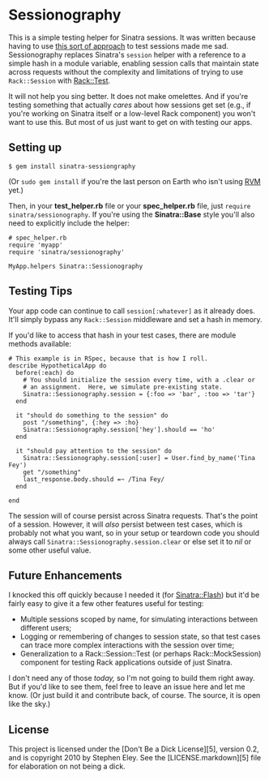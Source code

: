 Sessionography
==============

This is a simple testing helper for Sinatra sessions. It was written because
having to use [this sort of approach][1] to test sessions made me sad.
Sessionography replaces Sinatra's `session` helper with a reference to a
simple hash in a module variable, enabling session calls that maintain state
across requests without the complexity and limitations of trying to use
`Rack::Session` with [Rack::Test][2].

It will not help you sing better. It does not make omelettes. And if you're
testing something that actually _cares_ about how sessions get set (e.g., if
you're working on Sinatra itself or a low-level Rack component) you won't want
to use this. But most of us just want to get on with testing our apps.

Setting up
----------
    $ gem install sinatra-sessiongraphy

(Or `sudo gem install` if you're the last person on Earth who isn't using [RVM][3] yet.)

Then, in your **test\_helper.rb** file or your **spec\_helper.rb** file, just `require sinatra/sessionography`.  If you're using the **Sinatra::Base** style you'll also need to explicitly include the helper:

    # spec_helper.rb
    require 'myapp'
    require 'sinatra/sessionography'
    
    MyApp.helpers Sinatra::Sessionography

    
Testing Tips
------------
Your app code can continue to call `session[:whatever]` as it already does.  It'll simply bypass any `Rack::Session` middleware and set a hash in memory.  

If you'd like to access that hash in your test cases, there are module methods available: 

    # This example is in RSpec, because that is how I roll.
    describe HypotheticalApp do
      before(:each) do
        # You should initialize the session every time, with a .clear or
        # an assignment.  Here, we simulate pre-existing state.
        Sinatra::Sessionography.session = {:foo => 'bar', :too => 'tar'}
      end
      
      it "should do something to the session" do
        post "/something", {:hey => :ho}
        Sinatra::Sessionography.session['hey'].should == 'ho'
      end
      
      it "should pay attention to the session" do
        Sinatra::Sessionography.session[:user] = User.find_by_name('Tina Fey')
        get "/something"
        last_response.body.should =~ /Tina Fey/
      end
      
    end

The session will of course persist across Sinatra requests.  That's the point of a session.  However, it will _also_ persist between test cases, which is probably not what you want, so in your setup or teardown code you should always call `Sinatra::Sessionography.session.clear` or else set it to _nil_ or some other useful value.

Future Enhancements
-------------------
I knocked this off quickly because I needed it (for [Sinatra::Flash][4]) but it'd be fairly easy to give it a few other features useful for testing:

* Multiple sessions scoped by name, for simulating interactions between different users;
* Logging or remembering of changes to session state, so that test cases can trace more complex interactions with the session over time;
* Generalization to a Rack::Session::Test (or perhaps Rack::MockSession) component for testing Rack applications outside of just Sinatra.

I don't need any of those _today,_ so I'm not going to build them right away.  But if you'd like to see them, feel free to leave an issue here and let me know.  (Or just build it and contribute back, of course.  The source, it is open like the sky.)


License
-------
This project is licensed under the [Don't Be a Dick License][5], version 0.2, and is copyright 2010 by Stephen Eley. See the [LICENSE.markdown][5] file for elaboration on not being a dick.

[1]:http://groups.google.com/group/sinatrarb/msg/338ece48db7963cf
[2]:http://github.com/brynary/rack-test
[3]:http://rvm.beginrescueend.com
[4]:http://github.com/SFEley/sinatra-flash